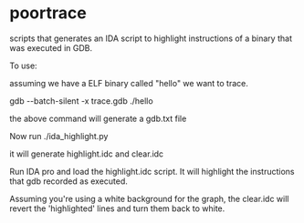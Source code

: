 poortrace
=========

scripts that generates an IDA script to highlight instructions of a binary that was executed in GDB. 

To use:

assuming we have a ELF binary called "hello" we want to trace.

gdb --batch-silent -x trace.gdb ./hello

the above command will generate a gdb.txt file

Now run ./ida_highlight.py

it will generate highlight.idc and clear.idc

Run IDA pro and load the highlight.idc script.  It will highlight the instructions that gdb recorded as executed.

Assuming you're using a white background for the graph, the clear.idc will revert the 'highlighted' lines and turn 
them back to white.
